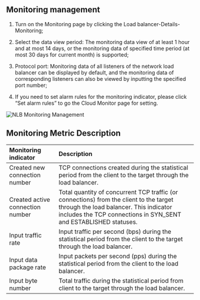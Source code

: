 ## Monitoring management

1. Turn on the Monitoring page by clicking the Load balancer-Details-Monitoring;

2. Select the data view period: The monitoring data view of at least 1 hour and at most 14 days, or the monitoring data of specified time period (at most 30 days for current month) is supported;

3. Protocol port: Monitoring data of all listeners of the network load balancer can be displayed by default, and the monitoring data of corresponding listeners can also be viewed by inputting the specified port number;

4. If you need to set alarm rules for the monitoring indicator, please click “Set alarm rules” to go the Cloud Monitor page for setting.

![NLB Monitoring Management](../../../../image/Networking/NLB/NLB-Monitor.png)

## Monitoring Metric Description

| Monitoring indicator	| Description	|
| :- | :- |
|Created new connection number	| TCP connections created during the statistical period from the client to the target through the load balancer.	|
|Created active connection number	| Total quantity of concurrent TCP traffic (or connections) from the client to the target through the load balancer. This indicator includes the TCP connections in SYN_SENT and ESTABLISHED statuses.	|
|Input traffic rate	| Input traffic per second (bps) during the statistical period from the client to the target through the load balancer.	|
|Input data package rate	| Input packets per second (pps) during the statistical period from the client to the load balancer.	|
|Input byte number	| Total traffic during the statistical period from client to the target through the load balancer.	|


